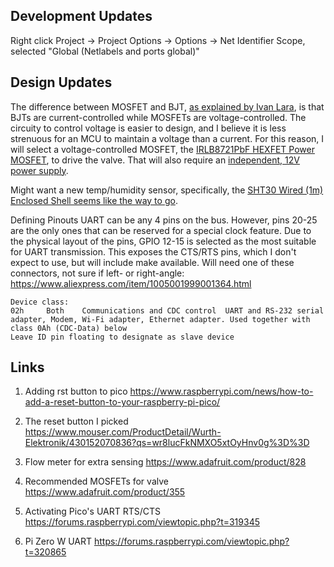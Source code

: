 ## Development Updates
Right click Project -> Project Options -> Options -> Net Identifier Scope, selected "Global (Netlabels and ports global)"

## Design Updates
The difference between MOSFET and BJT, [as explained by Ivan Lara](https://www.quora.com/What-is-the-difference-between-a-MOSFET-and-PNP-or-NPN-transistor), is that BJTs are current-controlled while MOSFETs are voltage-controlled. The circuity to control voltage is easier to design, and I believe it is less strenuous for an MCU to maintain a voltage than a current. For this reason, I will select a voltage-controlled MOSFET, the [IRLB8721PbF HEXFET Power MOSFET](https://www.adafruit.com/product/355), to drive the valve. That will also require an [independent, 12V power supply](https://www.adafruit.com/product/798).

Might want a new temp/humidity sensor, specifically, the [SHT30 Wired (1m) Enclosed Shell seems like the way to go](https://www.adafruit.com/product/5064).

Defining Pinouts
	UART can be any 4 pins on the bus. However, pins 20-25 are the only ones that can be reserved for a special clock feature.
	Due to the physical layout of the pins, GPIO 12-15 is selected as the most suitable for UART transmission. This exposes the CTS/RTS pins, which I don't expect to use, but will include make available.
	Will need one of these connectors, not sure if left- or right-angle: https://www.aliexpress.com/item/1005001999001364.html

	Device class: 
	02h 	Both 	Communications and CDC control 	UART and RS-232 serial adapter, Modem, Wi-Fi adapter, Ethernet adapter. Used together with class 0Ah (CDC-Data) below 
	Leave ID pin floating to designate as slave device	
	

## Links 
1. Adding rst button to pico https://www.raspberrypi.com/news/how-to-add-a-reset-button-to-your-raspberry-pi-pico/

2. The reset button I picked https://www.mouser.com/ProductDetail/Wurth-Elektronik/430152070836?qs=wr8lucFkNMXO5xtOyHnv0g%3D%3D

3. Flow meter for extra sensing https://www.adafruit.com/product/828

4. Recommended MOSFETs for valve https://www.adafruit.com/product/355

5. Activating Pico's UART RTS/CTS https://forums.raspberrypi.com/viewtopic.php?t=319345

6. Pi Zero W UART https://forums.raspberrypi.com/viewtopic.php?t=320865